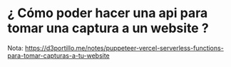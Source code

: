 # ¿ Cómo poder hacer una api para tomar una captura a un website ?

Nota: https://d3portillo.me/notes/puppeteer-vercel-serverless-functions-para-tomar-capturas-a-tu-website
